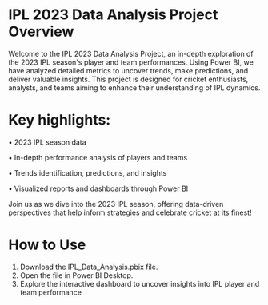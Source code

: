 # IPL 2023 Data Analysis Project Overview

Welcome to the IPL 2023 Data Analysis Project, an in-depth exploration of the 2023 IPL season's player and team performances. Using Power BI, we have analyzed detailed metrics to uncover trends, make predictions, and deliver valuable insights. This project is designed for cricket enthusiasts, analysts, and teams aiming to enhance their understanding of IPL dynamics.

# Key highlights:

• 2023 IPL season data

• In-depth performance analysis of players and teams

• Trends identification, predictions, and insights

• Visualized reports and dashboards through Power BI

Join us as we dive into the 2023 IPL season, offering data-driven perspectives that help inform strategies and celebrate cricket at its finest!

# How to Use
1. Download the IPL_Data_Analysis.pbix file.
2. Open the file in Power BI Desktop.
3. Explore the interactive dashboard to uncover insights into IPL player and team performance
